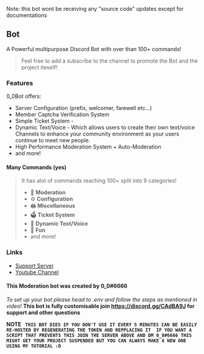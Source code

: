 Note: this bot wont be receiving any "source code" updates except for documentations

## Bot 

A Powerful multipurpose Discord Bot with over than 100+ commands!

> Feel free to add a subscribe to the channel to promote the Bot and the project iteself!

### Features

0_0Bot offers:

* Server Configuration \(prefix, welcomer, farewell etc...\)
* Member Captcha Verification System
* Simple Ticket System - 
* Dynamic Text/Voice - Which allows users to create their own text/voice Channels to enhance your community environment as your users continue to meet new people.
* High Performance Moderation System + Auto-Moderation
* and more!

#### Many Commands \(yes\)

> It has alot of commands reaching 100+ split into 9 categories!
>
> * 🚓 **Moderation**
> * ⚙️ **Configuration** 
> * 🖨️ **Miscellaneous**
> * 🗳️ **Ticket System**
> * 🎵 **Dynamic Text/Voice**
> * 👻 **Fun**
> * and more!

### Links

* [Support Server](https://discord.gg/CAdBA9J)
* [Youtube Channel](https://www.youtube.com/channel/UCZdbZBEqQeHoSDvjBm19qsw?view_as=subscriber)



#### **This Moderation bot was created by 0_0#6666**
_To set up your bot please head to .env and follow the steps as mentioned in video!_
**This bot is fully customisable join https://discord.gg/CAdBA9J for support and other questions**



**NOTE
`` THIS BOT DIES IF YOU DON'T USE IT EVERY 5 MINUTES CAN BE EASILY RE-HOSTED BY REGENERATING THE TOKEN AND REPPLACING IT 
IF YOU WANT A SCRIPT THAT PREVENTS THIS JOIN THE SERVER ABOVE AND DM 0_0#6666 THIS MIGHT GET YOUR PROJECT SUSPENDED BUT YOU CAN ALWAYS
MAKE A NEW ONE USING MY TUTORIAL :D``**

